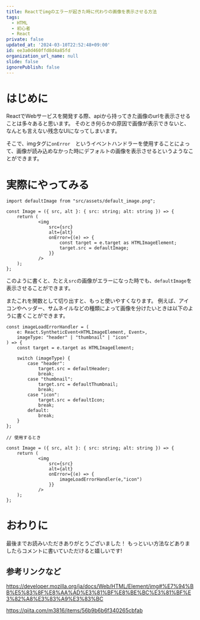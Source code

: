 ```yaml
---
title: Reactでimgのエラーが起きた時に代わりの画像を表示させる方法
tags:
  - HTML
  - 初心者
  - React
private: false
updated_at: '2024-03-10T22:52:48+09:00'
id: ee3a0d460ffd8d4a85fd
organization_url_name: null
slide: false
ignorePublish: false
---
```

# はじめに
ReactでWebサービスを開発する際、apiから持ってきた画像のurlを表示させることは多々あると思います。
そのとき何らかの原因で画像が表示できないと、なんとも言えない残念なUIになってしまいます。

そこで、imgタグに`onError`　というイベントハンドラーを使用することによって、画像が読み込めなかった時にデフォルトの画像を表示させるというようなことができます。

# 実際にやってみる

```tsx
import defaultImage from "src/assets/default_image.png";

const Image = ({ src, alt }: { src: string; alt: string }) => {
    return (
            <img
                src={src}
                alt={alt}
                onError={(e) => {
                    const target = e.target as HTMLImageElement;
                    target.src = defaultImage;
                }}
            />
    );
};
```
このように書くと、たとえ`src`の画像がエラーになった時でも、`defaultImage`を表示させることができます。

またこれを関数として切り出すと、もっと使いやすくなります。
例えば、アイコンやヘッダー、サムネイルなどの種類によって画像を分けたいときは以下のように書くことができます。

```tsx
const imageLoadErrorHandler = (
    e: React.SyntheticEvent<HTMLImageElement, Event>,
    imageType: "header" | "thumbnail" | "icon"
) => {
    const target = e.target as HTMLImageElement;

    switch (imageType) {
        case "header":
            target.src = defaultHeader;
            break;
        case "thumbnail":
            target.src = defaultThumbnail;
            break;
        case "icon":
            target.src = defaultIcon;
            break;
        default:
            break;
    }
};

// 使用するとき

const Image = ({ src, alt }: { src: string; alt: string }) => {
    return (
            <img
                src={src}
                alt={alt}
                onError={(e) => {
                    imageLoadErrorHandler(e,"icon")
                }}
            />
    );
};
```

# おわりに
最後までお読みいただきありがとうございました！
もっといい方法などありましたらコメントに書いていただけると嬉しいです!

## 参考リンクなど
https://developer.mozilla.org/ja/docs/Web/HTML/Element/img#%E7%94%BB%E5%83%8F%E8%AA%AD%E3%81%BF%E8%BE%BC%E3%81%BF%E3%82%A8%E3%83%A9%E3%83%BC

https://qiita.com/m3816/items/56b9b6b6f340265cbfab
